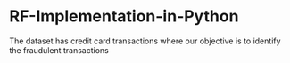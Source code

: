 # RF-Implementation-in-Python
The dataset has credit card transactions where our objective is to identify the fraudulent transactions
